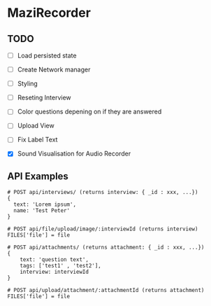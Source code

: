 # MaziRecorder

## TODO

* [ ] Load persisted state
* [ ] Create Network manager
* [ ] Styling
* [ ] Reseting Interview
* [ ] Color questions depening on if they are answered
* [ ] Upload View
* [ ] Fix Label Text
* [x] Sound Visualisation for Audio Recorder



## API Examples

```
# POST api/interviews/ (returns interview: { _id : xxx, ...})
{
  text: 'Lorem ipsum',
  name: 'Test Peter'
}

# POST api/file/upload/image/:interviewId (returns interview)
FILES['file'] = file

# POST api/attachments/ (returns attachment: { _id : xxx, ...})
{
	text: 'question text',
	tags: ['test1' , 'test2'],
	interview: interviewId
}

# POST api/upload/attachment/:attachmentId (returns attachment)
FILES['file'] = file


```